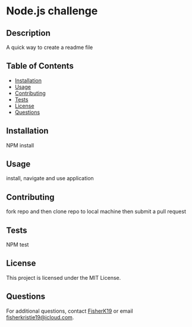 
# Node.js challenge

## Description
A quick way to create a readme file

## Table of Contents
- [Installation](#installation)
- [Usage](#usage)
- [Contributing](#contributing)
- [Tests](#tests)
- [License](#license)
- [Questions](#questions)

## Installation
NPM install

## Usage
install, navigate and use application

## Contributing
fork repo and then clone repo to local machine then submit a pull request

## Tests
NPM test

## License
This project is licensed under the MIT License.

## Questions
For additional questions, contact [FisherK19](https://github.com/FisherK19) or email fisherkristie19@icloud.com.
